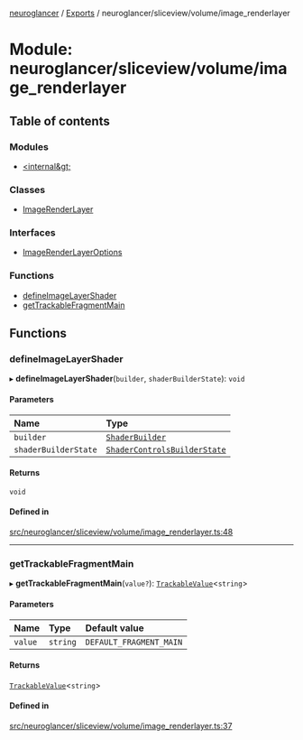 [neuroglancer](../README.md) / [Exports](../modules.md) / neuroglancer/sliceview/volume/image\_renderlayer

# Module: neuroglancer/sliceview/volume/image\_renderlayer

## Table of contents

### Modules

- [&lt;internal\&gt;](neuroglancer_sliceview_volume_image_renderlayer._internal_.md)

### Classes

- [ImageRenderLayer](../classes/neuroglancer_sliceview_volume_image_renderlayer.ImageRenderLayer.md)

### Interfaces

- [ImageRenderLayerOptions](../interfaces/neuroglancer_sliceview_volume_image_renderlayer.ImageRenderLayerOptions.md)

### Functions

- [defineImageLayerShader](neuroglancer_sliceview_volume_image_renderlayer.md#defineimagelayershader)
- [getTrackableFragmentMain](neuroglancer_sliceview_volume_image_renderlayer.md#gettrackablefragmentmain)

## Functions

### defineImageLayerShader

▸ **defineImageLayerShader**(`builder`, `shaderBuilderState`): `void`

#### Parameters

| Name | Type |
| :------ | :------ |
| `builder` | [`ShaderBuilder`](../classes/neuroglancer_webgl_shader.ShaderBuilder.md) |
| `shaderBuilderState` | [`ShaderControlsBuilderState`](../interfaces/neuroglancer_webgl_shader_ui_controls.ShaderControlsBuilderState.md) |

#### Returns

`void`

#### Defined in

[src/neuroglancer/sliceview/volume/image_renderlayer.ts:48](https://github.com/ActiveBrainAtlas2/neuroglancer/blob/034b457d/src/neuroglancer/sliceview/volume/image_renderlayer.ts#L48)

___

### getTrackableFragmentMain

▸ **getTrackableFragmentMain**(`value?`): [`TrackableValue`](../classes/neuroglancer_trackable_value.TrackableValue.md)<`string`\>

#### Parameters

| Name | Type | Default value |
| :------ | :------ | :------ |
| `value` | `string` | `DEFAULT_FRAGMENT_MAIN` |

#### Returns

[`TrackableValue`](../classes/neuroglancer_trackable_value.TrackableValue.md)<`string`\>

#### Defined in

[src/neuroglancer/sliceview/volume/image_renderlayer.ts:37](https://github.com/ActiveBrainAtlas2/neuroglancer/blob/034b457d/src/neuroglancer/sliceview/volume/image_renderlayer.ts#L37)
